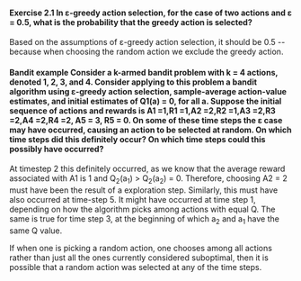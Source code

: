 #### Exercise 2.1 In ε-greedy action selection, for the case of two actions and ε = 0.5, what is the probability that the greedy action is selected?

Based on the assumptions of ε-greedy action selection, it should be 0.5 -- because when choosing the random action we exclude the greedy action.

#### Bandit example Consider a k-armed bandit problem with k = 4 actions, denoted 1, 2, 3, and 4. Consider applying to this problem a bandit algorithm using ε-greedy action selection, sample-average action-value estimates, and initial estimates of Q1(a) = 0, for all a. Suppose the initial sequence of actions and rewards is A1 =1,R1 =1,A2 =2,R2 =1,A3 =2,R3 =2,A4 =2,R4 =2, A5 = 3, R5 = 0. On some of these time steps the ε case may have occurred, causing an action to be selected at random. On which time steps did this definitely occur? On which time steps could this possibly have occurred?

At timestep 2 this definitely occurred, as we know that the average reward associated with A1 is 1 and 
Q<sub>2</sub>(a<sub>1</sub>) > Q<sub>2</sub>(a<sub>2</sub>) = 0. Therefore, choosing A2 = 2 must have been the result of a exploration step. Similarly, this must have also occurred at time-step 5. It might have occurred at time step 1, depending on how the algorithm picks among actions with equal Q. The same is true for time step 3, at the beginning of which a<sub>2</sub> and a<sub>1</sub> have the same Q value.

If when one is picking a random action, one chooses among all actions rather than just all the ones currently considered suboptimal, then it is possible that a random action was selected at any of the time steps.